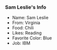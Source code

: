 ### Sam Leslie's Info

- Name: Sam Leslie
- From: Virginia
- Food: Chili
- Likes: Reading
- Favorite Color: Blue
- Job: IBM

